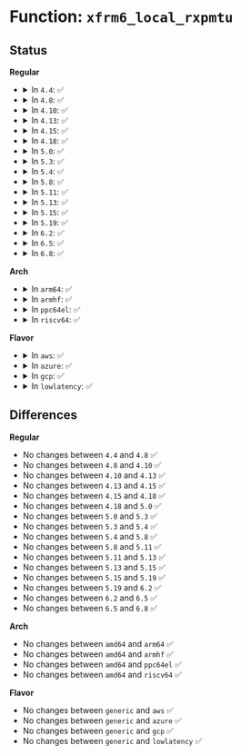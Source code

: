 # Function: <code>xfrm6_local_rxpmtu</code>

## Status
<b>Regular</b>
<ul>
<li>
<details>
<summary>In <code>4.4</code>: ✅</summary>

```c
void xfrm6_local_rxpmtu(struct sk_buff *skb, u32 mtu);
```

**Collision:** Unique Static

**Inline:** No

**Transformation:** False

**Instances:**

```
In net/ipv6/xfrm6_output.c (ffffffff817fcf40)
Location: net/ipv6/xfrm6_output.c:47
Inline: False
Direct callers:
  - net/ipv6/xfrm6_output.c:__xfrm6_output
  - net/ipv6/xfrm6_output.c:xfrm6_extract_output
```
**Symbols:**

```
ffffffff817fcf40-ffffffff817fcfad: xfrm6_local_rxpmtu (STB_LOCAL)
```
</details>
</li>
<li>
<details>
<summary>In <code>4.8</code>: ✅</summary>

```c
void xfrm6_local_rxpmtu(struct sk_buff *skb, u32 mtu);
```

**Collision:** Unique Static

**Inline:** No

**Transformation:** False

**Instances:**

```
In net/ipv6/xfrm6_output.c (ffffffff8186c870)
Location: net/ipv6/xfrm6_output.c:47
Inline: False
Direct callers:
  - net/ipv6/xfrm6_output.c:__xfrm6_output
  - net/ipv6/xfrm6_output.c:xfrm6_extract_output
```
**Symbols:**

```
ffffffff8186c870-ffffffff8186c8dd: xfrm6_local_rxpmtu (STB_LOCAL)
```
</details>
</li>
<li>
<details>
<summary>In <code>4.10</code>: ✅</summary>

```c
void xfrm6_local_rxpmtu(struct sk_buff *skb, u32 mtu);
```

**Collision:** Unique Static

**Inline:** No

**Transformation:** False

**Instances:**

```
In net/ipv6/xfrm6_output.c (ffffffff8189f660)
Location: net/ipv6/xfrm6_output.c:47
Inline: False
Direct callers:
  - net/ipv6/xfrm6_output.c:__xfrm6_output
  - net/ipv6/xfrm6_output.c:xfrm6_extract_output
```
**Symbols:**

```
ffffffff8189f660-ffffffff8189f6cd: xfrm6_local_rxpmtu (STB_LOCAL)
```
</details>
</li>
<li>
<details>
<summary>In <code>4.13</code>: ✅</summary>

```c
void xfrm6_local_rxpmtu(struct sk_buff *skb, u32 mtu);
```

**Collision:** Unique Static

**Inline:** No

**Transformation:** False

**Instances:**

```
In net/ipv6/xfrm6_output.c (ffffffff818c6185)
Location: net/ipv6/xfrm6_output.c:47
Inline: False
Direct callers:
  - net/ipv6/xfrm6_output.c:__xfrm6_output
  - net/ipv6/xfrm6_output.c:xfrm6_extract_output
```
**Symbols:**

```
ffffffff818c6185-ffffffff818c61f7: xfrm6_local_rxpmtu (STB_LOCAL)
```
</details>
</li>
<li>
<details>
<summary>In <code>4.15</code>: ✅</summary>

```c
void xfrm6_local_rxpmtu(struct sk_buff *skb, u32 mtu);
```

**Collision:** Unique Static

**Inline:** No

**Transformation:** False

**Instances:**

```
In net/ipv6/xfrm6_output.c (ffffffff8194952a)
Location: net/ipv6/xfrm6_output.c:47
Inline: False
Direct callers:
  - net/ipv6/xfrm6_output.c:__xfrm6_output
  - net/ipv6/xfrm6_output.c:xfrm6_extract_output
```
**Symbols:**

```
ffffffff8194952a-ffffffff8194959c: xfrm6_local_rxpmtu (STB_LOCAL)
```
</details>
</li>
<li>
<details>
<summary>In <code>4.18</code>: ✅</summary>

```c
void xfrm6_local_rxpmtu(struct sk_buff *skb, u32 mtu);
```

**Collision:** Unique Static

**Inline:** No

**Transformation:** False

**Instances:**

```
In net/ipv6/xfrm6_output.c (ffffffff819a2050)
Location: net/ipv6/xfrm6_output.c:47
Inline: False
Direct callers:
  - net/ipv6/xfrm6_output.c:__xfrm6_output
  - net/ipv6/xfrm6_output.c:xfrm6_extract_output
```
**Symbols:**

```
ffffffff819a2050-ffffffff819a20bd: xfrm6_local_rxpmtu (STB_LOCAL)
```
</details>
</li>
<li>
<details>
<summary>In <code>5.0</code>: ✅</summary>

```c
void xfrm6_local_rxpmtu(struct sk_buff *skb, u32 mtu);
```

**Collision:** Unique Static

**Inline:** No

**Transformation:** False

**Instances:**

```
In net/ipv6/xfrm6_output.c (ffffffff819d8cb0)
Location: net/ipv6/xfrm6_output.c:47
Inline: False
Direct callers:
  - net/ipv6/xfrm6_output.c:__xfrm6_output
  - net/ipv6/xfrm6_output.c:xfrm6_extract_output
```
**Symbols:**

```
ffffffff819d8cb0-ffffffff819d8d1d: xfrm6_local_rxpmtu (STB_LOCAL)
```
</details>
</li>
<li>
<details>
<summary>In <code>5.3</code>: ✅</summary>

```c
void xfrm6_local_rxpmtu(struct sk_buff *skb, u32 mtu);
```

**Collision:** Unique Static

**Inline:** No

**Transformation:** False

**Instances:**

```
In net/ipv6/xfrm6_output.c (ffffffff81a474f0)
Location: net/ipv6/xfrm6_output.c:43
Inline: False
Direct callers:
  - net/ipv6/xfrm6_output.c:__xfrm6_output
  - net/ipv6/xfrm6_output.c:xfrm6_extract_output
```
**Symbols:**

```
ffffffff81a474f0-ffffffff81a4755e: xfrm6_local_rxpmtu (STB_LOCAL)
```
</details>
</li>
<li>
<details>
<summary>In <code>5.4</code>: ✅</summary>

```c
void xfrm6_local_rxpmtu(struct sk_buff *skb, u32 mtu);
```

**Collision:** Unique Static

**Inline:** No

**Transformation:** False

**Instances:**

```
In net/ipv6/xfrm6_output.c (ffffffff81a7e0a0)
Location: net/ipv6/xfrm6_output.c:43
Inline: False
Direct callers:
  - net/ipv6/xfrm6_output.c:__xfrm6_output
  - net/ipv6/xfrm6_output.c:xfrm6_extract_output
```
**Symbols:**

```
ffffffff81a7e0a0-ffffffff81a7e10e: xfrm6_local_rxpmtu (STB_LOCAL)
```
</details>
</li>
<li>
<details>
<summary>In <code>5.8</code>: ✅</summary>

```c
void xfrm6_local_rxpmtu(struct sk_buff *skb, u32 mtu);
```

**Collision:** Unique Global

**Inline:** No

**Transformation:** False

**Instances:**

```
In net/ipv6/xfrm6_output.c (ffffffff81b78dc0)
Location: net/ipv6/xfrm6_output.c:26
Inline: False
Direct callers:
  - net/ipv6/xfrm6_output.c:__xfrm6_output
```
**Symbols:**

```
ffffffff81b78dc0-ffffffff81b78e2e: xfrm6_local_rxpmtu (STB_GLOBAL)
```
</details>
</li>
<li>
<details>
<summary>In <code>5.11</code>: ✅</summary>

```c
void xfrm6_local_rxpmtu(struct sk_buff *skb, u32 mtu);
```

**Collision:** Unique Global

**Inline:** No

**Transformation:** False

**Instances:**

```
In net/ipv6/xfrm6_output.c (ffffffff81b87d40)
Location: net/ipv6/xfrm6_output.c:26
Inline: False
Direct callers:
  - net/ipv6/xfrm6_output.c:__xfrm6_output
```
**Symbols:**

```
ffffffff81b87d40-ffffffff81b87dae: xfrm6_local_rxpmtu (STB_GLOBAL)
```
</details>
</li>
<li>
<details>
<summary>In <code>5.13</code>: ✅</summary>

```c
void xfrm6_local_rxpmtu(struct sk_buff *skb, u32 mtu);
```

**Collision:** Unique Global

**Inline:** No

**Transformation:** False

**Instances:**

```
In net/ipv6/xfrm6_output.c (ffffffff81b76a00)
Location: net/ipv6/xfrm6_output.c:26
Inline: False
Direct callers:
  - net/ipv6/xfrm6_output.c:__xfrm6_output
```
**Symbols:**

```
ffffffff81b76a00-ffffffff81b76a6e: xfrm6_local_rxpmtu (STB_GLOBAL)
```
</details>
</li>
<li>
<details>
<summary>In <code>5.15</code>: ✅</summary>

```c
void xfrm6_local_rxpmtu(struct sk_buff *skb, u32 mtu);
```

**Collision:** Unique Global

**Inline:** No

**Transformation:** False

**Instances:**

```
In net/ipv6/xfrm6_output.c (ffffffff81c41460)
Location: net/ipv6/xfrm6_output.c:19
Inline: False
Direct callers:
  - net/ipv6/xfrm6_output.c:__xfrm6_output
```
**Symbols:**

```
ffffffff81c41460-ffffffff81c414ce: xfrm6_local_rxpmtu (STB_GLOBAL)
```
</details>
</li>
<li>
<details>
<summary>In <code>5.19</code>: ✅</summary>

```c
void xfrm6_local_rxpmtu(struct sk_buff *skb, u32 mtu);
```

**Collision:** Unique Global

**Inline:** No

**Transformation:** False

**Instances:**

```
In net/ipv6/xfrm6_output.c (ffffffff81ddfbe0)
Location: net/ipv6/xfrm6_output.c:19
Inline: False
Direct callers:
  - net/ipv6/xfrm6_output.c:__xfrm6_output
```
**Symbols:**

```
ffffffff81ddfbe0-ffffffff81ddfc6f: xfrm6_local_rxpmtu (STB_GLOBAL)
```
</details>
</li>
<li>
<details>
<summary>In <code>6.2</code>: ✅</summary>

```c
void xfrm6_local_rxpmtu(struct sk_buff *skb, u32 mtu);
```

**Collision:** Unique Global

**Inline:** No

**Transformation:** False

**Instances:**

```
In net/ipv6/xfrm6_output.c (ffffffff81fb1ef0)
Location: net/ipv6/xfrm6_output.c:19
Inline: False
Direct callers:
  - net/ipv6/xfrm6_output.c:__xfrm6_output
```
**Symbols:**

```
ffffffff81fb1ef0-ffffffff81fb1f7f: xfrm6_local_rxpmtu (STB_GLOBAL)
```
</details>
</li>
<li>
<details>
<summary>In <code>6.5</code>: ✅</summary>

```c
void xfrm6_local_rxpmtu(struct sk_buff *skb, u32 mtu);
```

**Collision:** Unique Global

**Inline:** No

**Transformation:** False

**Instances:**

```
In net/ipv6/xfrm6_output.c (ffffffff82012610)
Location: net/ipv6/xfrm6_output.c:19
Inline: False
Direct callers:
  - net/ipv6/xfrm6_output.c:__xfrm6_output
```
**Symbols:**

```
ffffffff82012610-ffffffff8201269f: xfrm6_local_rxpmtu (STB_GLOBAL)
```
</details>
</li>
<li>
<details>
<summary>In <code>6.8</code>: ✅</summary>

```c
void xfrm6_local_rxpmtu(struct sk_buff *skb, u32 mtu);
```

**Collision:** Unique Global

**Inline:** No

**Transformation:** False

**Instances:**

```
In net/ipv6/xfrm6_output.c (ffffffff820e17e0)
Location: net/ipv6/xfrm6_output.c:19
Inline: False
Direct callers:
  - net/ipv6/xfrm6_output.c:__xfrm6_output
```
**Symbols:**

```
ffffffff820e17e0-ffffffff820e186f: xfrm6_local_rxpmtu (STB_GLOBAL)
```
</details>
</li>
</ul>
<b>Arch</b>
<ul>
<li>
<details>
<summary>In <code>arm64</code>: ✅</summary>

```c
void xfrm6_local_rxpmtu(struct sk_buff *skb, u32 mtu);
```

**Collision:** Unique Static

**Inline:** No

**Transformation:** False

**Instances:**

```
In net/ipv6/xfrm6_output.c (ffff800010d49480)
Location: net/ipv6/xfrm6_output.c:43
Inline: False
Direct callers:
  - net/ipv6/xfrm6_output.c:__xfrm6_output
  - net/ipv6/xfrm6_output.c:xfrm6_extract_output
```
**Symbols:**

```
ffff800010d49480-ffff800010d49500: xfrm6_local_rxpmtu (STB_LOCAL)
```
</details>
</li>
<li>
<details>
<summary>In <code>armhf</code>: ✅</summary>

```c
void xfrm6_local_rxpmtu(struct sk_buff *skb, u32 mtu);
```

**Collision:** Unique Static

**Inline:** No

**Transformation:** False

**Instances:**

```
In net/ipv6/xfrm6_output.c (c0e4a86c)
Location: net/ipv6/xfrm6_output.c:43
Inline: False
Direct callers:
  - net/ipv6/xfrm6_output.c:__xfrm6_output
  - net/ipv6/xfrm6_output.c:xfrm6_extract_output
```
**Symbols:**

```
c0e4a86c-c0e4a8f8: xfrm6_local_rxpmtu (STB_LOCAL)
```
</details>
</li>
<li>
<details>
<summary>In <code>ppc64el</code>: ✅</summary>

```c
void xfrm6_local_rxpmtu(struct sk_buff *skb, u32 mtu);
```

**Collision:** Unique Static

**Inline:** No

**Transformation:** False

**Instances:**

```
In net/ipv6/xfrm6_output.c (c000000000e7ea30)
Location: net/ipv6/xfrm6_output.c:43
Inline: False
Direct callers:
  - net/ipv6/xfrm6_output.c:__xfrm6_output
  - net/ipv6/xfrm6_output.c:xfrm6_extract_output
```
**Symbols:**

```
c000000000e7ea30-c000000000e7eabc: xfrm6_local_rxpmtu (STB_LOCAL)
```
</details>
</li>
<li>
<details>
<summary>In <code>riscv64</code>: ✅</summary>

```c
void xfrm6_local_rxpmtu(struct sk_buff *skb, u32 mtu);
```

**Collision:** Unique Static

**Inline:** No

**Transformation:** False

**Instances:**

```
In net/ipv6/xfrm6_output.c (ffffffe000882928)
Location: net/ipv6/xfrm6_output.c:43
Inline: False
Direct callers:
  - net/ipv6/xfrm6_output.c:__xfrm6_output
  - net/ipv6/xfrm6_output.c:xfrm6_extract_output
```
**Symbols:**

```
ffffffe000882928-ffffffe000882988: xfrm6_local_rxpmtu (STB_LOCAL)
```
</details>
</li>
</ul>
<b>Flavor</b>
<ul>
<li>
<details>
<summary>In <code>aws</code>: ✅</summary>

```c
void xfrm6_local_rxpmtu(struct sk_buff *skb, u32 mtu);
```

**Collision:** Unique Static

**Inline:** No

**Transformation:** False

**Instances:**

```
In net/ipv6/xfrm6_output.c (ffffffff81a1d730)
Location: net/ipv6/xfrm6_output.c:43
Inline: False
Direct callers:
  - net/ipv6/xfrm6_output.c:__xfrm6_output
  - net/ipv6/xfrm6_output.c:xfrm6_extract_output
```
**Symbols:**

```
ffffffff81a1d730-ffffffff81a1d79e: xfrm6_local_rxpmtu (STB_LOCAL)
```
</details>
</li>
<li>
<details>
<summary>In <code>azure</code>: ✅</summary>

```c
void xfrm6_local_rxpmtu(struct sk_buff *skb, u32 mtu);
```

**Collision:** Unique Static

**Inline:** No

**Transformation:** False

**Instances:**

```
In net/ipv6/xfrm6_output.c (ffffffff819da4f0)
Location: net/ipv6/xfrm6_output.c:43
Inline: False
Direct callers:
  - net/ipv6/xfrm6_output.c:__xfrm6_output
  - net/ipv6/xfrm6_output.c:xfrm6_extract_output
```
**Symbols:**

```
ffffffff819da4f0-ffffffff819da55e: xfrm6_local_rxpmtu (STB_LOCAL)
```
</details>
</li>
<li>
<details>
<summary>In <code>gcp</code>: ✅</summary>

```c
void xfrm6_local_rxpmtu(struct sk_buff *skb, u32 mtu);
```

**Collision:** Unique Static

**Inline:** No

**Transformation:** False

**Instances:**

```
In net/ipv6/xfrm6_output.c (ffffffff81a881b0)
Location: net/ipv6/xfrm6_output.c:43
Inline: False
Direct callers:
  - net/ipv6/xfrm6_output.c:__xfrm6_output
  - net/ipv6/xfrm6_output.c:xfrm6_extract_output
```
**Symbols:**

```
ffffffff81a881b0-ffffffff81a8821e: xfrm6_local_rxpmtu (STB_LOCAL)
```
</details>
</li>
<li>
<details>
<summary>In <code>lowlatency</code>: ✅</summary>

```c
void xfrm6_local_rxpmtu(struct sk_buff *skb, u32 mtu);
```

**Collision:** Unique Static

**Inline:** No

**Transformation:** False

**Instances:**

```
In net/ipv6/xfrm6_output.c (ffffffff81a94de0)
Location: net/ipv6/xfrm6_output.c:43
Inline: False
Direct callers:
  - net/ipv6/xfrm6_output.c:__xfrm6_output
  - net/ipv6/xfrm6_output.c:xfrm6_extract_output
```
**Symbols:**

```
ffffffff81a94de0-ffffffff81a94e4e: xfrm6_local_rxpmtu (STB_LOCAL)
```
</details>
</li>
</ul>

## Differences
<b>Regular</b>
<ul>
<li>
No changes between <code>4.4</code> and <code>4.8</code> ✅
</li>
<li>
No changes between <code>4.8</code> and <code>4.10</code> ✅
</li>
<li>
No changes between <code>4.10</code> and <code>4.13</code> ✅
</li>
<li>
No changes between <code>4.13</code> and <code>4.15</code> ✅
</li>
<li>
No changes between <code>4.15</code> and <code>4.18</code> ✅
</li>
<li>
No changes between <code>4.18</code> and <code>5.0</code> ✅
</li>
<li>
No changes between <code>5.0</code> and <code>5.3</code> ✅
</li>
<li>
No changes between <code>5.3</code> and <code>5.4</code> ✅
</li>
<li>
No changes between <code>5.4</code> and <code>5.8</code> ✅
</li>
<li>
No changes between <code>5.8</code> and <code>5.11</code> ✅
</li>
<li>
No changes between <code>5.11</code> and <code>5.13</code> ✅
</li>
<li>
No changes between <code>5.13</code> and <code>5.15</code> ✅
</li>
<li>
No changes between <code>5.15</code> and <code>5.19</code> ✅
</li>
<li>
No changes between <code>5.19</code> and <code>6.2</code> ✅
</li>
<li>
No changes between <code>6.2</code> and <code>6.5</code> ✅
</li>
<li>
No changes between <code>6.5</code> and <code>6.8</code> ✅
</li>
</ul>
<b>Arch</b>
<ul>
<li>
No changes between <code>amd64</code> and <code>arm64</code> ✅
</li>
<li>
No changes between <code>amd64</code> and <code>armhf</code> ✅
</li>
<li>
No changes between <code>amd64</code> and <code>ppc64el</code> ✅
</li>
<li>
No changes between <code>amd64</code> and <code>riscv64</code> ✅
</li>
</ul>
<b>Flavor</b>
<ul>
<li>
No changes between <code>generic</code> and <code>aws</code> ✅
</li>
<li>
No changes between <code>generic</code> and <code>azure</code> ✅
</li>
<li>
No changes between <code>generic</code> and <code>gcp</code> ✅
</li>
<li>
No changes between <code>generic</code> and <code>lowlatency</code> ✅
</li>
</ul>

